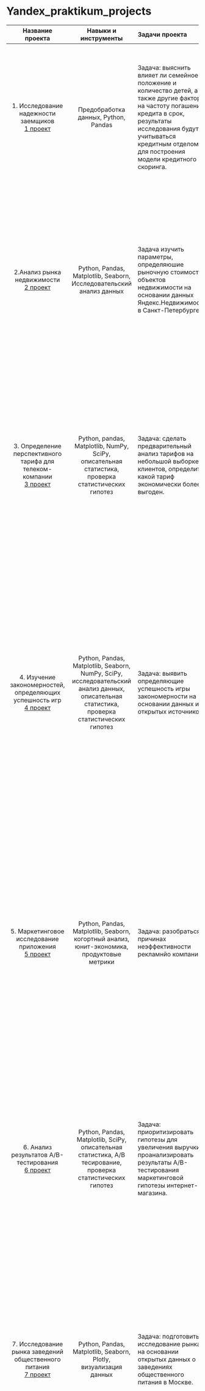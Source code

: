 # Yandex_praktikum_projects

| Название проекта | Навыки и инструменты | Задачи проекта | Описание проекта |
| :--------------------: | :---------------------: | :--------------------------- | :--------------------------- |
| 1. Исследование надежности заемщиков <br> [1 проект](https://github.com/Annmd/Yandex_praktikum_projects/tree/main/1%20%D0%BF%D1%80%D0%BE%D0%B5%D0%BA%D1%82) | Предобработка данных, Python, Pandas |Задача: выяснить влияет ли семейное положение и количество детей, а также другие факторы на частоту погашения кредита в срок, результаты исследования будут учитываться кредитным отделом для построения модели кредитного скоринга. | Получение информации о данных. Выявление и обработка пропусков. Замена типов данных. Выявление и удаление дубликатов. Категоризация данных. Анализ зависимости вероятности возврата кредита в срок от семейного положения, дохода, количества детей клиента и цели кредита |
| 2.Анализ рынка недвижимости <br> [2 проект](https://github.com/Annmd/Yandex_praktikum_projects/tree/main/2%20%D0%BF%D1%80%D0%BE%D0%B5%D0%BA%D1%82) | Python, Pandas, Matplotlib, Seaborn, Исследовательский анализ данных  | Задача изучить параметры, определяюшие рыночную стоимость объектов недвижимости на основании данных Яндекс.Недвижимости в Санкт-Петербурге|Предобработка данных. Категоризация данных. Добавление расчетных значений. Анализ распределения данных, оперделение мер центральной тенденции.  Очистка выбросов и аномальных значений. Определение взаимосвязи параметров квартиры и её стоимости по всем данным и в зоне , расположенной близко к центру. |
| 3. Определение перспективного тарифа для телеком-компании <br> [3 проект](https://github.com/Annmd/Yandex_praktikum_projects/tree/main/3%20%D0%BF%D1%80%D0%BE%D0%B5%D0%BA%D1%82) | Python, pandas, Matplotlib, NumPy, SciPy, описательная статистика, проверка статистических гипотез | Задача: сделать предварительный анализ тарифов на небольшой выборке клиентов, определить какой тариф экономически более выгоден. | Предобработка данных. Обработка нулевых значений. Объединение нескольких датафреймов в один. Добавление расчетных значений. Оценка распределения  и мер центральной тенденции для параметров поведения пользователей по каждому тарифу. Проверка гипотез о различии выручки с пользователей разных тарифов. Проверка гипотезы о различии выручки с абонентов Москвы и других регионов. |
| 4. Изучение закономерностей, определяющих успешность игр <br> [4 проект](https://github.com/Annmd/Yandex_praktikum_projects/tree/main/4%20%D0%BF%D1%80%D0%BE%D0%B5%D0%BA%D1%82) | Python, Pandas, Matplotlib, Seaborn,  NumPy, SciPy, исследовательский анализ данных, описательная статистика, проверка статистических гипотез | Задача: выявить определяющие успешность игры закономерности на основании данных из открытых источников | Предобработка данных. Добавление расчетных значений.  Выбор актуального период а данных для анализа и потенциально прибыльны платформ . Анализ влияния отзывов на продажи на популярных платформах.  Оценка распределения игр по жанрам. Составление портрета пользователя по регионам. Проверка гипотезы об отсутствии различий средних пользовательских рейтингов платформ Xbox One и PC.  Проверка гипотезы об различии средних пользовательских рейтингов жанров Action и Sports. |
| 5. Маркетинговое исследование приложения <br> [5 проект](https://github.com/Annmd/Yandex_praktikum_projects/tree/main/5%20%D0%BF%D1%80%D0%BE%D0%B5%D0%BA%D1%82) |Python, Pandas, Matplotlib, Seaborn,   когортный анализ, юнит-экономика, продуктовые метрики | Задача: разобраться в причинах неэффективности рекламнйо компании.|Предобработка данных. Создание профилей пользователей. Оценка распределения пользователей по странам, устройствам и рекламным каналам.  Расчет LTV, ROI, CAC , удержания и конверсии по когортам пользователей. Оценка окупаемости рекламы с разбивкой по странам, устройствам и рекламным каналам. Оценка конверсии и удержания с разбивкой по странам, устройствам и рекламным каналам.|
| 6. Анализ результатов A/B-тестирования <br> [6 проект](https://github.com/Annmd/Yandex_praktikum_projects/tree/main/6%20%D0%BF%D1%80%D0%BE%D0%B5%D0%BA%D1%82) | Python, Pandas, Matplotlib, SciPy, описательная статистика, А/В тесирование, проверка статистических гипотез|Задача: приоритизировать гипотезы для увеличения выручки, проанализировать результаты A/B-тестирования маркетинговой гипотезы интернет-магазина.|Приоритизация гипотез методами ICE и RICE. Анализ результатов А/В теста. Расчет и визуализации кумулятивных метрик: выручка, средний чек и конверсия, для пользователей каждой группы. Очистка данных от выбросов и аномальных значений. Проверка гипотез о различии среднего чека и конверсии между группами по сырым и очищенным данным. Вынесение решения по результатам теста. |
| 7. Исследование рынка заведений общественного питания <br> [7 проект](https://github.com/Annmd/Yandex_praktikum_projects/tree/main/7%20%D0%BF%D1%80%D0%BE%D0%B5%D0%BA%D1%82) | Python, Pandas, Matplotlib, Seaborn,  Plotly, визуализация данных | Задача: подготовить исследование рынка на основании открытых данных о заведениях общественного питания в Москве. |Обработка данных – устранение неявных дубликатов.  Определение соотношения заведений по типам,  по характеру (сетевые/несетевые), соотношение типов среди сетевых заведений, что характерно для сетевых заведений, соотношение по среднему количеству мест, определение топ-10 улиц с наибольшим количеством заведений. Визуализация, полученных данных.|
| 8. Изучение поведения пользователей мобильного приложения <br> [8 проект](https://github.com/Annmd/Yandex_praktikum_projects/tree/main/8%20%D0%BF%D1%80%D0%BE%D0%B5%D0%BA%D1%82) |А/В тестирование, Python, Pandas, Matplotlib, Seaborn, событийная аналитика, продуктовые метрики, Plotly, проверка статистических гипотез | Задача: разобраться, как ведут себя пользователи мобильного приложения. Изучить воронку продаж.Исследовать результаты A/A/B-эксперимента с заменой шрифта во всём приложении.|Исследование пути пользователей до покупки, построение воронки продаж. Анализ результатов  А/А/В теста по введению новых шрифтов. Сравнение контрольных групп для проверки корректности разделения пользователей на группы.Проверка гипотез о наличии различий между долями выборок контрольных групп и экспериментальной группы, на основании оценки конверсии в шаг на каждом этапе воронки для каждой группы.  Вынесение решения по результатам теста.|
| 9. Создание дашборда по пользовательским событиям <br> [9 проект](https://github.com/Annmd/Yandex_praktikum_projects/tree/main/9%20%D0%BF%D1%80%D0%BE%D0%B5%D0%BA%D1%82) | Python, SQLAlchemy, PosgreSQL, dash, Tableau, продуктовые метрики, построение дашбордов|Задача: построение дшборда, отвечающего на поставленные менеджерами вопросы|Получение данных для построения дашборда. Визуализация данных и формирование дашборда в Tableau. Подготовка презентации по результатам.|
| 10. Прогнозирование поведения клиентов фитнес-центра <br> [10 проект](https://github.com/Annmd/Yandex_praktikum_projects/tree/main/10%20%D0%BF%D1%80%D0%BE%D0%B5%D0%BA%D1%82) | Python, Pandas,Scikit-learn, Matplotlib, Seaborn,машинное обучение, классификация, кластеризация | Задача: провести анализ на основе данных клиентских анкет и подготовить план действий по удержанию клиентов.|Предобработка данных. Оценка различий в распределении по признакам и мерах центральной тенденции в группах оставшихся и ушедших пользователей.  Построение матрицы корреляции для признаков и целевой переменной. Построение моделей прогнозирования (логистическая регрессия, случайный лес) и оценка их метрик. Кластеризация клиентов. Оценка различий  распределений по признакам в каждом кластере.|


